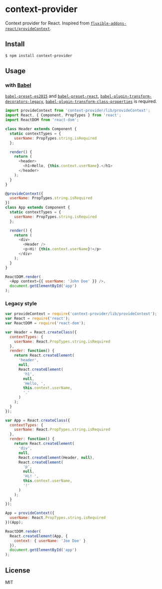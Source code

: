 # context-provider

Context provider for React. Inspired from [`fluxible-addons-react/provideContext`](https://github.com/yahoo/fluxible/blob/generator-fluxible-v1.2.6/packages/fluxible-addons-react/docs/api/provideContext.md).

## Install

```shell
$ npm install context-provider
```

## Usage

### with [Babel](https://babeljs.io)

[`babel-preset-es2015`](https://www.npmjs.com/package/babel-preset-es2015) and [`babel-preset-react`](https://www.npmjs.com/package/babel-preset-react), [`babel-plugin-transform-decorators-legacy`](https://www.npmjs.com/package/babel-plugin-transform-decorators-legacy), [`babel-plugin-transform-class-properties`](https://www.npmjs.org/package/babel-plugin-transform-class-properties) is required.

```javascript
import provideContext from 'context-provider/lib/provideContext';
import React, { Component, PropTypes } from 'react';
import ReactDOM from 'react-dom';

class Header extends Component {
  static contextTypes = {
    userName: PropTypes.string.isRequired
  };

  render() {
    return (
      <header>
        <h1>Hello, {this.context.userName}.</h1>
      </header>
    );
  }
}

@provideContext({
  userName: PropTypes.string.isRequired
})
class App extends Component {
  static contextTypes = {
    userName: PropTypes.string.isRequired
  };

  render() {
    return (
      <div>
        <Header />
        <p>Hi! {this.context.userName}!</p>
      </div>
    );
  }
}

ReactDOM.render(
  <App context={{ userName: 'John Doe' }} />,
  document.getElementById('app')
);
```

### Legacy style

```javascript
var provideContext = require('context-provider/lib/provideContext');
var React = require('react');
var ReactDOM = require('react-dom');

var Header = React.createClass({
  contextTypes: {
    userName: React.PropTypes.string.isRequired
  },
  render: function() {
    return React.createElement(
      'header',
      null,
      React.createElement(
        'h1',
        null,
        'Hello, ',
        this.context.userName,
        '.'
      )
    );
  }
});

var App = React.createClass({
  contextTypes: {
    userName: React.PropTypes.string.isRequired
  },
  render: function() {
    return React.createElement(
      'div',
      null,
      React.createElement(Header, null),
      React.createElement(
        'p',
        null,
        'Hi! ',
        this.context.userName,
        '!'
      )
    );
  }
});

App = provideContext({
  userName: React.PropTypes.string.isRequired
})(App);

ReactDOM.render(
  React.createElement(App, {
    context: { userName: 'Joe Doe' }
  }),
  document.getElementById('app')
);
```

## License

MIT
